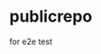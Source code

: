 # publicrepo
for e2e test


























































































































































































































































































































































































































































































































































































































































































































































































































































































































































































































































































































































































































































































































































































































































































































































































































































































































































































































































































































































































































































































































































































































































































































































































































































































































































































































































































































































































































































































































































































































































































































































































































































































































































































































































































































































































































































































































































































































































































































































































































